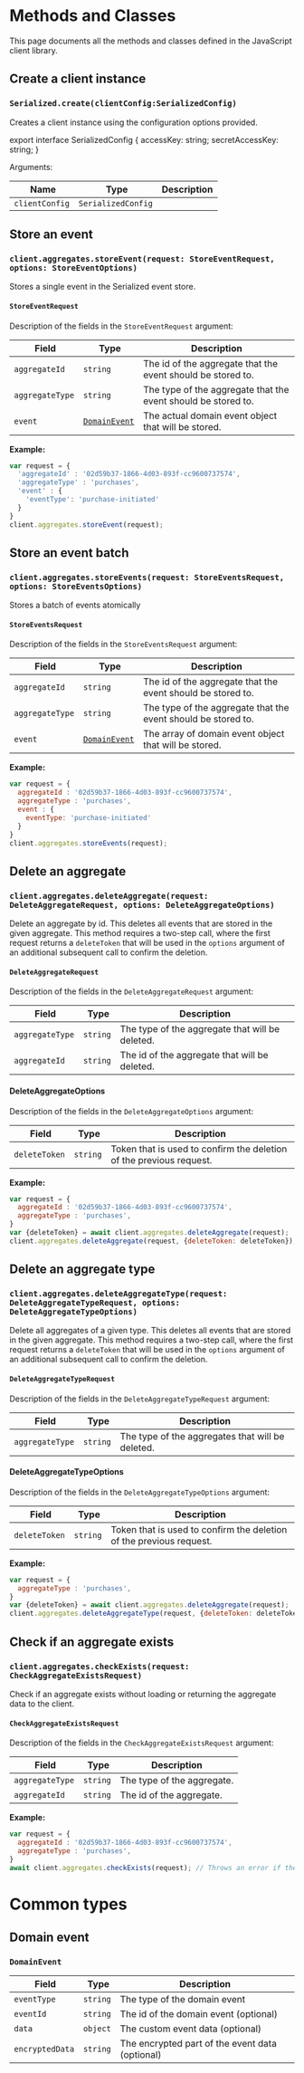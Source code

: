 # Methods and Classes

This page documents all the methods and classes defined in the JavaScript client library.

## Create a client instance

### `Serialized.create(clientConfig:SerializedConfig)`

Creates a client instance using the configuration options provided.

export interface SerializedConfig {
  accessKey: string;
  secretAccessKey: string;
}

Arguments:

| Name           | Type               | Description
|--------------- |--------------------|----------
| `clientConfig` | `SerializedConfig`


## Store an event

### `client.aggregates.storeEvent(request: StoreEventRequest, options: StoreEventOptions)`

Stores a single event in the Serialized event store.

#### `StoreEventRequest`

Description of the fields in the `StoreEventRequest` argument:

| Field             | Type                                | Description
|----------------   |-------------------------------------|----------
| `aggregateId`     | `string`                            | The id of the aggregate that the event should be stored to.
| `aggregateType`   | `string`                            | The type of the aggregate that the event should be stored to.
| `event`           | [`DomainEvent`](#domain-event)      | The actual domain event object that will be stored.

**Example:**
```js
var request = {
  'aggregateId' : '02d59b37-1866-4d03-893f-cc9600737574',
  'aggregateType' : 'purchases',
  'event' : {
    'eventType': 'purchase-initiated'
  }
}
client.aggregates.storeEvent(request);
```

## Store an event batch

### `client.aggregates.storeEvents(request: StoreEventsRequest, options: StoreEventsOptions)`

Stores a batch of events atomically

#### `StoreEventsRequest`

Description of the fields in the `StoreEventsRequest` argument:

| Field             | Type                                | Description
|----------------   |-------------------------------------|----------
| `aggregateId`     | `string`                            | The id of the aggregate that the event should be stored to.
| `aggregateType`   | `string`                            | The type of the aggregate that the event should be stored to.
| `event`           | [`DomainEvent`](#domain-event)      | The array of domain event object that will be stored.

**Example:**
```js
var request = {
  aggregateId : '02d59b37-1866-4d03-893f-cc9600737574',
  aggregateType : 'purchases',
  event : {
    eventType: 'purchase-initiated'
  }
}
client.aggregates.storeEvents(request);
```

## Delete an aggregate

### `client.aggregates.deleteAggregate(request: DeleteAggregateRequest, options: DeleteAggregateOptions)`

Delete an aggregate by id. This deletes all events that are stored in the given aggregate. This method requires a two-step call, where the first request returns a `deleteToken` that will be used in the `options` argument of an additional subsequent call to confirm the deletion. 

#### `DeleteAggregateRequest`

Description of the fields in the `DeleteAggregateRequest` argument:

| Field             | Type         | Description
|----------------   |--------------|----------
| `aggregateType`   | `string`     | The type of the aggregate that will be deleted.
| `aggregateId`     | `string`     | The id of the aggregate that will be deleted.

#### DeleteAggregateOptions
Description of the fields in the `DeleteAggregateOptions` argument:

| Field             | Type         | Description
|----------------   |--------------|----------
| `deleteToken`     | `string`     | Token that is used to confirm the deletion of the previous request.


**Example:**
```js
var request = {
  aggregateId : '02d59b37-1866-4d03-893f-cc9600737574',
  aggregateType : 'purchases',
}
var {deleteToken} = await client.aggregates.deleteAggregate(request);
client.aggregates.deleteAggregate(request, {deleteToken: deleteToken});
```

## Delete an aggregate type

### `client.aggregates.deleteAggregateType(request: DeleteAggregateTypeRequest, options: DeleteAggregateTypeOptions)`

Delete all aggregates of a given type. This deletes all events that are stored in the given aggregate. This method requires a two-step call, where the first request returns a `deleteToken` that will be used in the `options` argument of an additional subsequent call to confirm the deletion. 

#### `DeleteAggregateTypeRequest`

Description of the fields in the `DeleteAggregateTypeRequest` argument:

| Field             | Type         | Description
|----------------   |--------------|----------
| `aggregateType`   | `string`     | The type of the aggregates that will be deleted.

#### DeleteAggregateTypeOptions
Description of the fields in the `DeleteAggregateTypeOptions` argument:

| Field             | Type         | Description
|----------------   |--------------|----------
| `deleteToken`     | `string`     | Token that is used to confirm the deletion of the previous request.


**Example:**
```js
var request = {
  aggregateType : 'purchases',
}
var {deleteToken} = await client.aggregates.deleteAggregate(request);
client.aggregates.deleteAggregateType(request, {deleteToken: deleteToken});
```

## Check if an aggregate exists

### `client.aggregates.checkExists(request: CheckAggregateExistsRequest)`

Check if an aggregate exists without loading or returning the aggregate data to the client.

#### `CheckAggregateExistsRequest`

Description of the fields in the `CheckAggregateExistsRequest` argument:

| Field             | Type         | Description
|----------------   |--------------|----------
| `aggregateType`   | `string`     | The type of the aggregate.
| `aggregateId`     | `string`     | The id of the aggregate.

**Example:**
```js
var request = {
  aggregateId : '02d59b37-1866-4d03-893f-cc9600737574',
  aggregateType : 'purchases',
}
await client.aggregates.checkExists(request); // Throws an error if the aggregate does not exist
```

# Common types

## Domain event

### `DomainEvent`


| Field             | Type               | Description
|----------------   |--------------------|----------
| `eventType`       | `string`           | The type of the domain event
| `eventId`         | `string`           | The id of the domain event (optional)
| `data`            | `object`           | The custom event data (optional)
| `encryptedData`   | `string`           | The encrypted part of the event data (optional)

